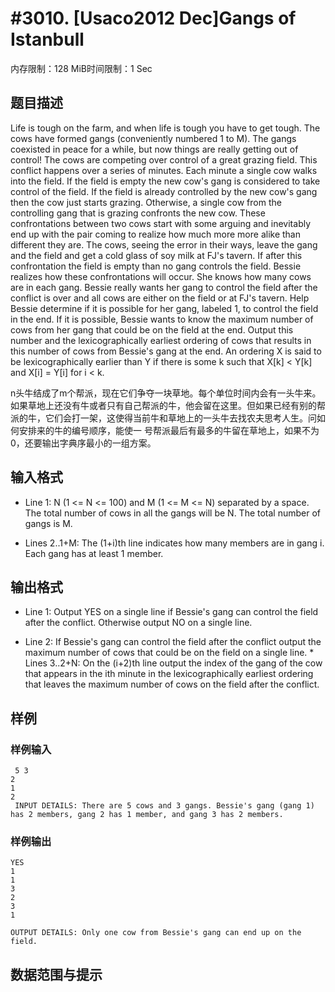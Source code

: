 # #3010. [Usaco2012 Dec]Gangs of Istanbull

内存限制：128 MiB时间限制：1 Sec

## 题目描述

Life is tough on the farm, and when life is tough you have to get tough. The cows have formed gangs (conveniently numbered 1 to M). The gangs coexisted in peace for a while, but now things are really getting out of control! The cows are competing over control of a great grazing field. This conflict happens over a series of minutes. Each minute a single cow walks into the field. If the field is empty the new cow's gang is considered to take control of the field. If the field is already controlled by the new cow's gang then the cow just starts grazing. Otherwise, a single cow from the controlling gang that is grazing confronts the new cow. These confrontations between two cows start with some arguing and inevitably end up with the pair coming to realize how much more more alike than different they are. The cows, seeing the error in their ways, leave the gang and the field and get a cold glass of soy milk at FJ's tavern. If after this confrontation the field is empty than no gang controls the field. Bessie realizes how these confrontations will occur. She knows how many cows are in each gang. Bessie really wants her gang to control the field after the conflict is over and all cows are either on the field or at FJ's tavern. Help Bessie determine if it is possible for her gang, labeled 1, to control the field in the end. If it is possible, Bessie wants to know the maximum number of cows from her gang that could be on the field at the end. Output this number and the lexicographically earliest ordering of cows that results in this number of cows from Bessie's gang at the end. An ordering X is said to be lexicographically earlier than Y if there is some k such that X[k] < Y[k] and X[i] = Y[i] for i < k. 

n头牛结成了m个帮派，现在它们争夺一块草地。每个单位时间内会有一头牛来。如果草地上还没有牛或者只有自己帮派的牛，他会留在这里。但如果已经有别的帮派的牛，它们会打一架，这使得当前牛和草地上的一头牛去找农夫思考人生。问如何安排来的牛的编号顺序，能使一  号帮派最后有最多的牛留在草地上，如果不为0，还要输出字典序最小的一组方案。

## 输入格式

 * Line 1: N (1 <= N <= 100) and M (1 <= M <= N) separated by a space. The total number of cows in all the gangs will be N. The total number of gangs is M.

 * Lines 2..1+M: The (1+i)th line indicates how many members are in gang i. Each gang has at least 1 member. 

## 输出格式

 * Line 1: Output YES on a single line if Bessie's gang can control the field after the conflict. Otherwise output NO on a single line.

* Line 2: If Bessie's gang can control the field after the conflict output the maximum number of cows that could be on the field on a single line. * Lines 3..2+N: On the (i+2)th line output the index of the gang of the cow that appears in the ith minute in the lexicographically earliest ordering that leaves the maximum number of cows on the field after the conflict. 

## 样例

### 样例输入

    
     5 3 
    2
    1
    2
     INPUT DETAILS: There are 5 cows and 3 gangs. Bessie's gang (gang 1) has 2 members, gang 2 has 1 member, and gang 3 has 2 members. 
    

### 样例输出

    
    YES
    1
    1
    3 
    2 
    3 
    1 
    
    OUTPUT DETAILS: Only one cow from Bessie's gang can end up on the field. 
    

## 数据范围与提示
